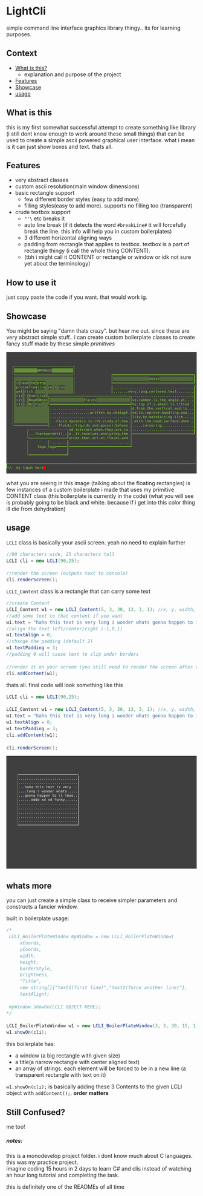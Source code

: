 # LightCli
 simple command line interface graphics library thingy.. its for learning purposes.  
 
 ## Context
  - [What is this?](#what-is-this)
    - explanation and purpose of the project
  - [Features](#features)
  - [Showcase](#showcase)
  - [usage](#usage)
 
 ## What is this
 this is my first somewhat successful attempt to create something like library (i still dont know enough to work around these small things) that can be used to create a simple ascii powered graphical user interface. what i mean is it can just show boxes and text. thats all.
 
 ## Features
 - very abstract classes
 - custom ascii resolution(main window dimensions)
 - basic rectangle support 
   - few different border styles (easy to add more)
   - filling styles(easy to add more). supports no filling too (transparent)
 - crude textbox support
   - `"'\` etc breaks it
   - auto line break (if it detects the word `#breakLine#` it will forcefully break the line. this info will help you in custom boilerplates)
   - 3 different horizontal aligning ways
   - padding from rectangle that applies to textbox. textbox is a part of rectangle thingy (i call the whole thing CONTENT).
   - (tbh i might call it CONTENT or rectangle or window or idk not sure yet about the terminology)  
## How to use it
just copy paste the code if you want. that would work ig. 

## Showcase
You might be saying "damn thats crazy". but hear me out. since these are very abstract simple stuff.. i can create custom boilerplate classes to create fancy stuff made by these simple _primitives_


![screen shot of Terminal showcasing capabilities of LightCliss lmao](LightCliss.jpg)

what you are seeing in this image (talking about the floating rectangles) is few instances of a custom boilerplate i made that uses my primitive CONTENT class (this boilerplate is currently in the code)
(what you will see is probably going to be black and white. because if i get into this color thing ill die from dehydration)

## usage
`LCLI` class is basically your ascii screen. yeah no need to explain further  
```C#
//90 characters wide, 25 characters tall
LCLI cli = new LCLI(90,25);

//render the screen (outputs text to console)
cli.renderScreen();
```

`LCLI_Content` class is a rectangle that can carry some text  
```C#
//create Content
LCLI_Content w1 = new LCLI_Content(5, 3, 30, 13, 3, 1); //x, y, width, height, borderStyle, brightnessStyle
//add some text to that content if you want
w1.text = "haha this text is very long i wonder whats gonna happen to it lmaoo xddd xd xd funny";
//align the text left/center/right (-1,0,1)
w1.textAlign = 0;
//change the padding (default 2)
w1.textPadding = 3;
//padding 0 will cause text to slip under borders

//render it on your screen (you still need to render the screen after this)
cli.addContent(w1);
```
thats all. final code will look something like this
```C#
LCLI cli = new LCLI(90,25);

LCLI_Content w1 = new LCLI_Content(5, 3, 30, 13, 3, 1); //x, y, width, height, borderStyle, brightnessStyle
w1.text = "haha this text is very long i wonder whats gonna happen to it lmaoo xddd xd xd funny";
w1.textAlign = 0;
w1.textPadding = 3;
cli.addContent(w1);

cli.renderScreen();
```

![LightCli created a simple rectangle and text in it](LightClissbabysteps.jpg)

## whats more
you can just create a simple class to receive simpler parameters and constructs a fancier window.

built in boilerplate usage:  
```C#
/*                
 LCLI_BoilerPlateWindow myWindow = new LCLI_BoilerPlateWindow(
     xCoords, 
     yCoords, 
     width, 
     height, 
     borderStyle, 
     brightness, 
     "Title", 
     new string[]{"text1(first line)","text2(force another line)"},
     textAlign);

 myWindow.showOn(LCLI OBJECT HERE);
*/

LCLI_BoilerPlateWindow w1 = new LCLI_BoilerPlateWindow(3, 3, 30, 15, 1, 2, "COOL", new string[] { "I need to stop procastinating", "(1) - Exercise", "(2) - Read Books", "(3) - Git gud" }, -1);
w1.showOn(cli);
```
this boilerplate has:  
 - a window (a big rectangle with given size)
 - a title(a narrow rectangle with center aligned text)
 - an array of strings. each element will be forced to be in a new line (a transparent rectangle with text on it)

`w1.showOn(cli);` is basically adding these 3 Contents to the given LCLI object with `addContent();`. **order matters**



## Still Confused?
me too!

 
 ##### notes: 
 this is a monodevelop project folder. i dont know much about C languages. this was my practice project.  
 imagine coding 15 hours in 2 days to learn C# and clis instead of watching an hour long tutorial and completing the task. 
 
 this is definitely one of the READMEs of all time
